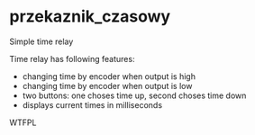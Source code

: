 # przekaznik_czasowy
Simple time relay

Time relay has following features:
- changing time by encoder when output is high
- changing time by encoder when output is low
- two buttons: one choses time up, second choses time down
- displays current times in milliseconds

<a href="http://www.wtfpl.net/"><img
       src="http://www.wtfpl.net/wp-content/uploads/2012/12/wtfpl-badge-4.png"
       width="80" height="15" alt="WTFPL" /></a>
